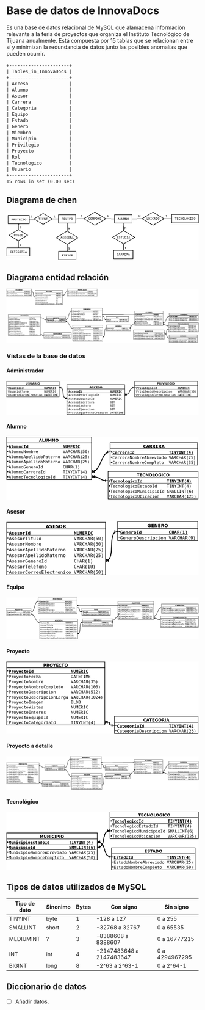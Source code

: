 # Base de datos de InnovaDocs
Es una base de datos relacional de MySQL que alamacena información relevante a la feria de proyectos que organiza el Instituto Tecnológico de Tijuana anualmente. Está compuesta por 15 tablas que se relacionan entre sí y minimizan la redundancia de datos junto las posibles anomalías que pueden ocurrir.
```
+----------------------+
| Tables_in_InnovaDocs |
+----------------------+
| Acceso               |
| Alumno               |
| Asesor               |
| Carrera              |
| Categoria            |
| Equipo               |
| Estado               |
| Genero               |
| Miembro              |
| Municipio            |
| Privilegio           |
| Proyecto             |
| Rol                  |
| Tecnologico          |
| Usuario              |
+----------------------+
15 rows in set (0.00 sec)
```

## Diagrama de chen
![Diagrama de chen](diagramas/innovadocs-er.png)

## Diagrama entidad relación
![Diagrama entidad relacion](diagramas/innovadocs-pata-de-gallo.png)

### Vistas de la base de datos
#### Administrador
![Vista de administrador](diagramas/vistas/admin.png)
#### Alumno
![Vista de alumno](diagramas/vistas/alumno.png)
#### Asesor
![Vista de asesor](diagramas/vistas/asesor.png)
#### Equipo
![Vista de asesor](diagramas/vistas/equipo.png)
#### Proyecto
![Vista de proyecto](diagramas/vistas/proyecto.png)
#### Proyecto a detalle
![Vista de proyecto a detalle](diagramas/vistas/proyecto_detalle.png)
#### Tecnológico
![Vista de tecnológico](diagramas/vistas/tecnologico.png)

## Tipos de datos utilizados de MySQL
Tipo de dato | Sinonimo | Bytes | Con signo | Sin signo 
-------------|----------|-------|-----------|----------
TINYINT | byte | 1 | -128 a 127 | 0 a 255
SMALLINT | short | 2 | -32768 a 32767 | 0 a 65535
MEDIUMINT | ? | 3 | -8388608 a 8388607 | 0 a 16777215
INT | int | 4 | -2147483648 a 2147483647 | 0 a 4294967295
BIGINT | long | 8 | -2^63 a 2^63-1 | 0 a 2^64-1



## Diccionario de datos
- [ ] Añadir datos.
